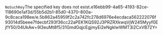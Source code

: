 <?xml version="1.0" encoding="UTF-8"?>
<Error><Code>NoSuchKey</Code><Message>The specified key does not exist.</Message><Key>e16ebb99-4a65-4193-82ce-118690e1af3d/55b5d2b1-85d0-4370-800a-9c8caca198ee/e.5b862a45959f2c2a742fc278d6976e4ecdaca562222076f93014d5beee7fdecbf293f36cc22a</Key><RequestId>PEK1KQS92J3PRZRX</RequestId><HostId>kwqVjW245Myyf0EjfY50/04UkAw+9l3euMt8f5/31GmdGqjcEgjmyEi2eNgklwWMT3i2CxVB72Y=</HostId></Error>